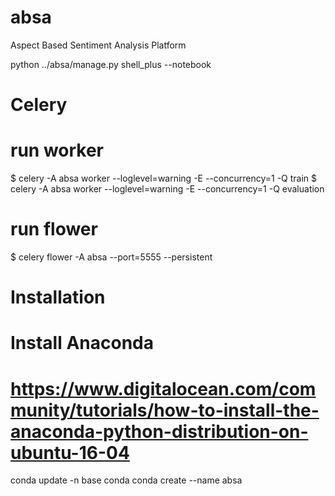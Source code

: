 # absa
Aspect Based Sentiment Analysis Platform

python ../absa/manage.py shell_plus --notebook


# Celery
# run worker
$ celery -A absa worker --loglevel=warning -E --concurrency=1 -Q train
$ celery -A absa worker --loglevel=warning -E --concurrency=1 -Q evaluation

# run flower
$ celery flower -A absa --port=5555 --persistent


# Installation
# Install Anaconda
# https://www.digitalocean.com/community/tutorials/how-to-install-the-anaconda-python-distribution-on-ubuntu-16-04

conda update -n base conda
conda create --name absa